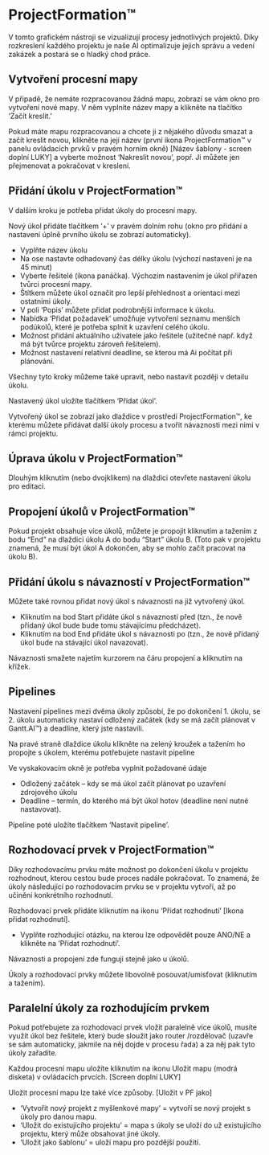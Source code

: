 # ProjectFormation™

V tomto grafickém nástroji se vizualizují procesy jednotlivých projektů. Díky rozkreslení každého projektu je naše AI optimalizuje jejich správu a vedení zakázek a postará se o hladký chod práce.

## Vytvoření procesní mapy

V připadě, že nemáte rozpracovanou žádná mapu, zobrazí se vám okno pro vytvoření nové mapy. V něm vyplníte název mapy a klikněte na tlačítko ‘Začít kreslit.’

Pokud máte mapu rozpracovanou a chcete ji z nějakého důvodu smazat a začít kreslit novou, klikněte na její název (první ikona ProjectFormation™ v panelu ovládacích prvků v pravém horním okně) [Název šablony - screen doplní LUKY] a vyberte možnost ‘Nakreslit novou’, popř. Ji můžete jen přejmenovat a pokračovat v kreslení.

## Přidání úkolu v ProjectFormation™

V dalším kroku je potřeba přidat úkoly do procesní mapy.

Nový úkol přidáte tlačítkem ‘+’ v pravém dolním rohu (okno pro přidání a nastavení úplně prvního úkolu se zobrazí automaticky).

- Vyplňte název úkolu
- Na ose nastavte odhadovaný čas délky úkolu (výchozí nastavení je na 45 minut)
- Vyberte řešitelé (ikona panáčka). Výchozím nastavením je úkol přiřazen tvůrci procesní mapy.
- Štítkem můžete úkol označit pro lepší přehlednost a orientaci mezi ostatními úkoly.
- V poli ‘Popis’ můžete přidat podrobnější informace k úkolu.
- Nabídka ‘Přidat požadavek’ umožňuje vytvoření seznamu menších podúkolů, které je potřeba splnit k uzavření celého úkolu.
- Možnost přidání aktuálního uživatele jako řešitele (užitečné např. když má být tvůrce projektu zároveň řešitelem).
- Možnost nastavení relativní deadline, se kterou má Ai počítat při plánování.

Všechny tyto kroky můžeme také upravit, nebo nastavit později v detailu úkolu.

Nastavený úkol uložíte tlačítkem ‘Přidat úkol’.

Vytvořený úkol se zobrazí jako dlaždice v prostředí ProjectFormation™, ke kterému můžete přidávat další úkoly procesu a tvořit návaznosti mezi nimi v rámci projektu.

## Úprava úkolu v ProjectFormation™

Dlouhým kliknutím (nebo dvojklikem) na dlaždici otevřete nastavení úkolu pro editaci.

## Propojení úkolů v ProjectFormation™

Pokud projekt obsahuje více úkolů, můžete je propojit kliknutím a tažením z bodu “End” na dlaždici úkolu A do bodu “Start” úkolu B. (Toto pak v projektu znamená, že musí být úkol A dokončen, aby se mohlo začít pracovat na úkolu B).

## Přidání úkolu s návazností v ProjectFormation™

Můžete také rovnou přidat nový úkol s návaznosti na již vytvořený úkol.

- Kliknutím na bod Start přidáte úkol s návazností před (tzn., že nově přidaný úkol bude bude tomu stávajícímu předcházet).
- Kliknutím na bod End přidáte úkol s návaznosti po (tzn., že nově přidaný úkol bude na stávající úkol navazovat).

Návaznosti smažete najetím kurzorem na čáru propojení a kliknutím na křížek.

## Pipelines

Nastavení pipelines mezi dvěma úkoly způsobí, že po dokončení 1. úkolu, se 2. úkolu automaticky nastaví odložený začátek (kdy se má začít plánovat v Gantt.AI™) a deadline, který jste nastavili.

Na pravé straně dlaždice úkolu klikněte na zelený kroužek a tažením ho propojte s úkolem, kterému potřebujete nastavit pipeline

Ve vyskakovacím okně je potřeba vyplnit požadované údaje

- Odložený začátek – kdy se má úkol začít plánovat po uzavření zdrojového úkolu
- Deadline – termín, do kterého má být úkol hotov (deadline není nutné nastavovat).

Pipeline poté uložíte tlačítkem ‘Nastavit pipeline’.

## Rozhodovací prvek v ProjectFormation™

Díky rozhodovacímu prvku máte možnost po dokončení úkolu v projektu rozhodnout, kterou cestou bude proces nadále pokračovat. To znamená, že úkoly následující po rozhodovacím prvku se v projektu vytvoří, až po učinění konkrétního rozhodnutí.

Rozhodovací prvek přidáte kliknutím na ikonu ‘Přidat rozhodnutí’ [Ikona přidat rozhodnutí].

- Vyplňte rozhodující otázku, na kterou lze odpovědět pouze ANO/NE a klikněte na ‘Přidat rozhodnutí’.

Návaznosti a propojení zde fungují stejně jako u úkolů.

Úkoly a rozhodovací prvky můžete libovolně posouvat/umisťovat (kliknutím a tažením).

## Paralelní úkoly za rozhodujícím prvkem

Pokud potřebujete za rozhodovací prvek vložit paralelně více úkolů, musíte využít úkol bez řešitele, který bude sloužit jako router /rozdělovač (uzavře se sám automaticky, jakmile na něj dojde v procesu řada) a za něj pak tyto úkoly zařadíte.

Každou procesní mapu uložíte kliknutím na ikonu Uložit mapu (modrá disketa) v ovládacích prvcích. [Screen doplní LUKY]

Uložit procesní mapu lze také více způsoby.
[Uložit v PF jako]

- ‘Vytvořit nový projekt z myšlenkové mapy’ = vytvoří se nový projekt s úkoly pro danou mapu.
- ‘Uložit do existujícího projektu’ = mapa s úkoly se uloží do už existujícího projektu, který může obsahovat jiné úkoly.
- ‘Uložit jako šablonu’ = uloží mapu pro pozdější použití.

